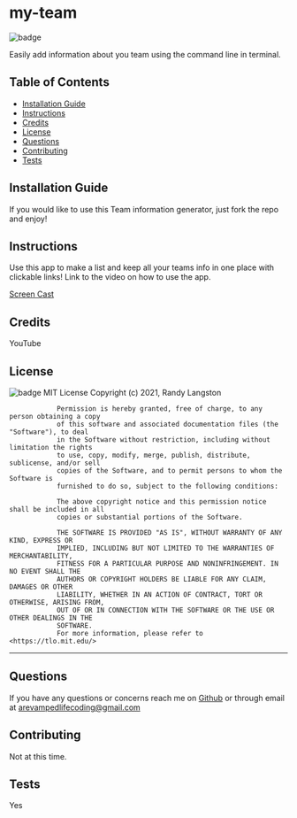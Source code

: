 # my-team

![badge](https://img.shields.io/badge/License-MIT-brightgreen)

Easily add information about you team using the command line in terminal.

## Table of Contents

- [Installation Guide](#installation)
- [Instructions](#instructions)
- [Credits](#credits)
- [License](#license)
- [Questions](#questions)
- [Contributing](#contributing)
- [Tests](#tests)

## Installation Guide

If you would like to use this Team information generator, just fork the repo and enjoy!

## Instructions

Use this app to make a list and keep all your teams info in one place with clickable links!
Link to the video on how to use the app.

<a href="https://drive.google.com/file/d/1c9oL4Qf-4GQVFbGcyxKNPgdRfqNkJZv_/view" target="_blank">Screen Cast</a>

## Credits

YouTube

## License

![badge](https://img.shields.io/badge/License-MIT-brightgreen)
MIT License
Copyright (c) 2021, Randy Langston

                Permission is hereby granted, free of charge, to any person obtaining a copy
                of this software and associated documentation files (the "Software"), to deal
                in the Software without restriction, including without limitation the rights
                to use, copy, modify, merge, publish, distribute, sublicense, and/or sell
                copies of the Software, and to permit persons to whom the Software is
                furnished to do so, subject to the following conditions:

                The above copyright notice and this permission notice shall be included in all
                copies or substantial portions of the Software.

                THE SOFTWARE IS PROVIDED "AS IS", WITHOUT WARRANTY OF ANY KIND, EXPRESS OR
                IMPLIED, INCLUDING BUT NOT LIMITED TO THE WARRANTIES OF MERCHANTABILITY,
                FITNESS FOR A PARTICULAR PURPOSE AND NONINFRINGEMENT. IN NO EVENT SHALL THE
                AUTHORS OR COPYRIGHT HOLDERS BE LIABLE FOR ANY CLAIM, DAMAGES OR OTHER
                LIABILITY, WHETHER IN AN ACTION OF CONTRACT, TORT OR OTHERWISE, ARISING FROM,
                OUT OF OR IN CONNECTION WITH THE SOFTWARE OR THE USE OR OTHER DEALINGS IN THE
                SOFTWARE.
                For more information, please refer to <https://tlo.mit.edu/>

---

## Questions

If you have any questions or concerns reach me on [Github](https://github.com/ARevampedLifeCoding) or through email at <arevampedlifecoding@gmail.com>

## Contributing

Not at this time.

## Tests

Yes

